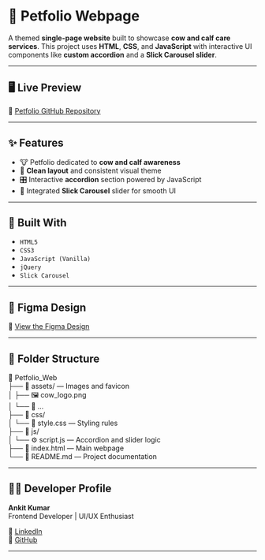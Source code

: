 # 🐄 Petfolio Webpage

A themed **single-page website** built to showcase **cow and calf care services**. This project uses **HTML**, **CSS**, and **JavaScript** with interactive UI components like **custom accordion** and a **Slick Carousel slider**.

---

## 🖥️ Live Preview

🔗 [Petfolio GitHub Repository](https://github.com/ankitkumaar01/Petfolio_Web.git)

---

## ✨ Features

- 🐮 Petfolio dedicated to **cow and calf awareness**
- 🎨 **Clean layout** and consistent visual theme
- 🎛️ Interactive **accordion** section powered by JavaScript
- 🎠 Integrated **Slick Carousel** slider for smooth UI

---

## 🧰 Built With

- `HTML5`
- `CSS3`
- `JavaScript (Vanilla)`
- `jQuery`
- `Slick Carousel`

---

## 🎨 Figma Design

📐 [View the Figma Design](https://www.figma.com/design/oXkhKKbyQNlpgGamSNUVOF/Petsfolio-the-miniature-Cow-Page?node-id=2-2&t=ExEZFpe2xYsNu2FB-0)

---

## 📁 Folder Structure
📁 Petfolio_Web  
├── 📂 assets/ — Images and favicon  
│   ├── 🖼️ cow_logo.png  
│   └── 📄 ...  
├── 📂 css/  
│   └── 🎨 style.css — Styling rules  
├── 📂 js/  
│   └── ⚙️ script.js — Accordion and slider logic  
├── 📄 index.html — Main webpage  
└── 📄 README.md — Project documentation  

---

## 🧑‍💻 Developer Profile

**Ankit Kumar**  
Frontend Developer | UI/UX Enthusiast  

🔗 [LinkedIn](https://www.linkedin.com/in/ankit-kumar099/)  
🔗 [GitHub](https://github.com/ankitkumaar01)

---

